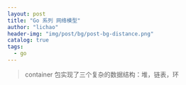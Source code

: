 ```yaml
---
layout: post
title: "Go 系列 网络模型"
author: "lichao"
header-img: "img/post/bg/post-bg-distance.png"
catalog: true
tags:
  - go
---
```


> container 包实现了三个复杂的数据结构：堆，链表，环

